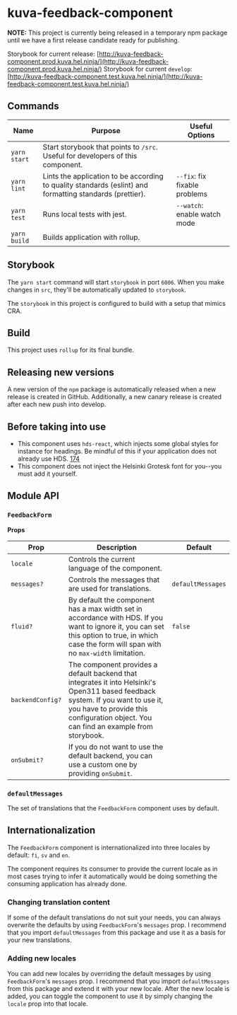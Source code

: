 # kuva-feedback-component

**NOTE:** This project is currently being released in a temporary npm package until we have a first release candidate ready for publishing.

Storybook for current release: [http://kuva-feedback-component.prod.kuva.hel.ninja/](http://kuva-feedback-component.prod.kuva.hel.ninja/)
Storybook for current `develop`: [http://kuva-feedback-component.test.kuva.hel.ninja/](http://kuva-feedback-component.test.kuva.hel.ninja/)

## Commands

| Name         | Purpose                                                                                                  | Useful Options                |
| ------------ | -------------------------------------------------------------------------------------------------------- | ----------------------------- |
| `yarn start` | Start storybook that points to `/src`. Useful for developers of this component.                          |                               |
| `yarn lint`  | Lints the application to be according to quality standards (eslint) and formatting standards (prettier). | `--fix`: fix fixable problems |
| `yarn test`  | Runs local tests with jest.                                                                              | `--watch`: enable watch mode  |
| `yarn build` | Builds application with rollup.                                                                          |                               |

## Storybook

The `yarn start` command will start `storybook` in port `6006`. When you make changes in `src`, they'll be automatically updated to `storybook`.

The `storybook` in this project is configured to build with a setup that mimics CRA.

## Build

This project uses `rollup` for its final bundle.

## Releasing new versions

A new version of the `npm` package is automatically released when a new release is created in GitHub. Additionally, a new canary release is created after each new push into develop.

## Before taking into use

- This component uses `hds-react`, which injects some global styles for instance for headings. Be mindful of this if your application does not already use HDS. [174](https://github.com/City-of-Helsinki/helsinki-design-system/issues/174)
- This component does not inject the Helsinki Grotesk font for you--you must add it yourself.

## Module API

### `FeedbackForm`

**Props**

| Prop        | Description                                                                                                                                                                                      | Default           |
| ----------- | ------------------------------------------------------------------------------------------------------------------------------------------------------------------------------------------------ | ----------------- |
| `locale`    | Controls the current language of the component.                                                                                                                                                  |                   |
| `messages?` | Controls the messages that are used for translations.                                                                                                                                            | `defaultMessages` |
| `fluid?`    | By default the component has a max width set in accordance with HDS. If you want to ignore it, you can set this option to true, in which case the form will span with no `max-width` limitation. | `false`           |
| `backendConfig?`    | The component provides a default backend that integrates it into Helsinki's Open311 based feedback system. If you want to use it, you have to provide this configuration object. You can find an example from storybook. |            |
| `onSubmit?`    | If you do not want to use the default backend, you can use a custom one by providing `onSubmit`. |            |

### `defaultMessages`

The set of translations that the `FeedbackForm` component uses by default.

## Internationalization

The `FeedbackForm` component is internationalized into three locales by default: `fi`, `sv` and `en`.

The component requires its consumer to provide the current locale as in most cases trying to infer it automatically would be doing something the consuming application has already done.

### Changing translation content

If some of the default translations do not suit your needs, you can always overwrite the defaults by using `FeedbackForm`'s `messages` prop. I recommend that you import `defaultMessages` from this package and use it as a basis for your new translations.

### Adding new locales

You can add new locales by overriding the default messages by using `FeedbackForm`'s `messages` prop. I recommend that you import `defaultMessages` from this package and extend it with your new locale. After the new locale is added, you can toggle the component to use it by simply changing the `locale` prop into that locale.
